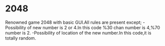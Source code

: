 # 2048
Renowned game 2048 with basic GUI.All rules are present except;
-Possibility of new number is 2 or 4.In this code %30 chan number is 4,%70 number is 2.
-Possibility of location of the new number.In this code,it is totally random.
